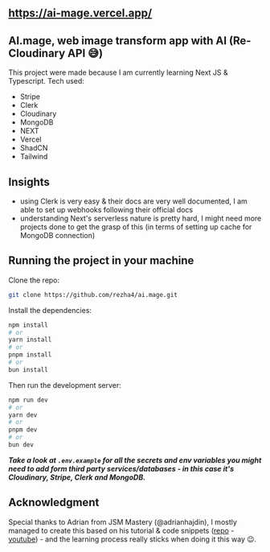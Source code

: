 ## https://ai-mage.vercel.app/

## AI.mage, web image transform app with AI (Re- Cloudinary API 😅)
This project were made because I am currently learning Next JS & Typescript.
Tech used:
- Stripe
- Clerk
- Cloudinary
- MongoDB
- NEXT
- Vercel
- ShadCN
- Tailwind

## Insights
- using Clerk is very easy & their docs are very well documented, I am able to set up webhooks following their official docs
- understanding Next's serverless nature is pretty hard, I might need more projects done to get the grasp of this (in terms of setting up cache for MongoDB connection)

## Running the project in your machine
Clone the repo:
```bash
git clone https://github.com/rezha4/ai.mage.git
```

Install the dependencies:
```bash
npm install
# or
yarn install
# or
pnpm install
# or
bun install
```

Then run the development server:
```bash
npm run dev
# or
yarn dev
# or
pnpm dev
# or
bun dev
```

***Take a look at `.env.example` for all the secrets and env variables you might need to add form third party services/databases - in this case it's Cloudinary, Stripe, Clerk and MongoDB.***

## Acknowledgment
Special thanks to Adrian from JSM Mastery (@adrianhajdin), I mostly managed to create this based on his tutorial & code snippets ([repo](@https://github.com/adrianhajdin/ai_saas_app) - [youtube](https://www.youtube.com/watch?v=Ahwoks_dawU&t=16063s)) - and the learning process really sticks when doing it this way 😉.
